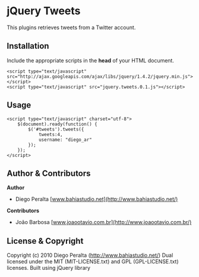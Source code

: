 jQuery Tweets
=======================

This plugins retrieves tweets from a Twitter account.

Installation
------------

Include the appropriate scripts in the **head** of your HTML document.

	<script type="text/javascript" src="http://ajax.googleapis.com/ajax/libs/jquery/1.4.2/jquery.min.js"></script>
	<script type="text/javascript" src="jquery.tweets.0.1.js"></script>

Usage
-----

	<script type="text/javascript" charset="utf-8">
		$(document).ready(function() {
			$('#tweets').tweets({
				tweets:4,
				username: "diego_ar"
			});
		});
	</script>

Author & Contributors
----------------------
**Author**
- Diego Peralta [www.bahiastudio.net](http://www.bahiastudio.net/)

**Contributors**
- João Barbosa [www.joaootavio.com.br](http://www.joaootavio.com.br/)


License & Copyright
-------------------

Copyright (c) 2010 Diego Peralta (http://www.bahiastudio.net/)
Dual licensed under the MIT (MIT-LICENSE.txt)
and GPL (GPL-LICENSE.txt) licenses.
Built using jQuery library 